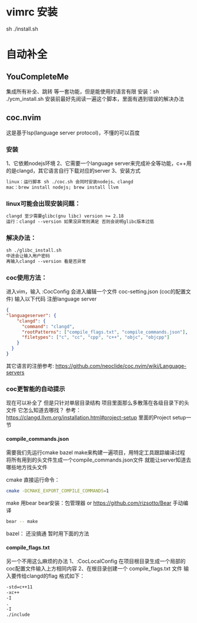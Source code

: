 # vimrc 安装
sh ./install.sh

# 自动补全
## YouCompleteMe
集成所有补全、跳转 等一套功能，但是能使用的语言有限 
安装：sh ./ycm_install.sh 
安装前最好先阅读一遍这个脚本，里面有遇到错误的解决办法 

## coc.nvim
这是基于lsp(language server protocol)，不懂的可以百度
### 安装
1、它依赖nodejs环境 
2、它需要一个language server来完成补全等功能，c++用的是clangd，其它语言自行下载对应的server 
3、安装方式 
```txt
linux：运行脚本 sh ./coc.sh 会同时安装nodejs、clangd
mac：brew install nodejs; brew install llvm
```

### linux可能会出现安装问题：
```txt
clangd 至少需要glibc(gnu libc) version >= 2.18
运行：clangd --version 如果没异常则满足 否则会说明glibc版本过低
```
### 解决办法：
```txt
sh ./glibc_install.sh   
中途会让输入用户密码
再输入clangd --version 看是否异常
```

### coc使用方法：
进入vim，输入 :CocConfig 
会进入编辑一个文件 coc-setting.json (coc的配置文件) 输入以下代码 注册language server 
```json
{
"languageserver": {
    "clangd": {
      "command": "clangd",
      "rootPatterns": ["compile_flags.txt", "compile_commands.json"],
      "filetypes": ["c", "cc", "cpp", "c++", "objc", "objcpp"]
    }
  }
}
```

其它语言的注册参考: https://github.com/neoclide/coc.nvim/wiki/Language-servers

### coc更智能的自动提示

现在可以补全了 但是只针对单层目录结构  项目里面那么多散落在各级目录下的头文件 它怎么知道去哪找？ 
参考：https://clangd.llvm.org/installation.html#project-setup  里面的Project setup一节 

#### compile_commands.json
需要我们先运行cmake bazel make来构建一遍项目，用特定工具跟踪编译过程 将所有用到的头文件生成一个compile_commands.json文件 
就能让server知道去哪些地方找头文件 

cmake 直接运行命令：
```bash
cmake -DCMAKE_EXPORT_COMPILE_COMMANDS=1
```

make 用bear 
bear安装：包管理器 or https://github.com/rizsotto/Bear 手动编译 
```bash
bear -- make 
```

bazel： 
还没搞通 暂时用下面的方法 

#### compile_flags.txt
另一个不用这么麻烦的办法 
1、:CocLocalConfig 在项目根目录生成一个局部的coc配置文件输入上方相同内容 
2、在根目录创建一个 compile_flags.txt 文件 输入要传给clangd的flag 格式如下： 
```txt
-std=c++11
-xc++
-I
.
-I
./include
```
